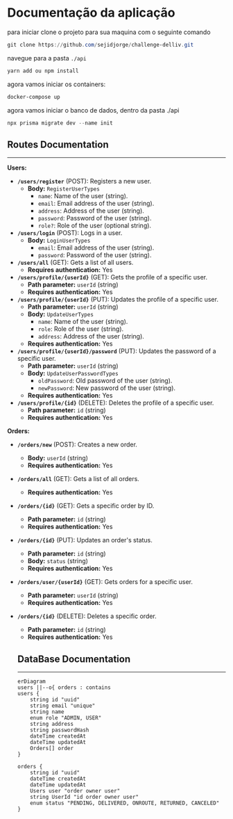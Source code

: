 # Documentação da aplicação

para iniciar clone o projeto para sua maquina com o seguinte comando

```powershell
git clone https://github.com/sejidjorge/challenge-delliv.git
```

navegue para a pasta `./api`

```powershell
yarn add ou npm install
```

agora vamos iniciar os containers: 

```powershell
docker-compose up
```

agora vamos iniciar o banco de dados, dentro da pasta ./api

```powershell
npx prisma migrate dev --name init
```

## Routes Documentation

---

**Users:**

- **`/users/register`** (POST): Registers a new user.
    - **Body:** `RegisterUserTypes`
        - `name`: Name of the user (string).
        - `email`: Email address of the user (string).
        - `address`: Address of the user (string).
        - `password`: Password of the user (string).
        - `role?`: Role of the user (optional string).
- **`/users/login`** (POST): Logs in a user.
    - **Body:** `LoginUserTypes`
        - `email`: Email address of the user (string).
        - `password`: Password of the user (string).
- **`/users/all`** (GET): Gets a list of all users.
    - **Requires authentication:** Yes
- **`/users/profile/{userId}`** (GET): Gets the profile of a specific user.
    - **Path parameter:** `userId` (string)
    - **Requires authentication:** Yes
- **`/users/profile/{userId}`** (PUT): Updates the profile of a specific user.
    - **Path parameter:** `userId` (string)
    - **Body:** `UpdateUserTypes`
        - `name`: Name of the user (string).
        - `role`: Role of the user (string).
        - `address`: Address of the user (string).
    - **Requires authentication:** Yes
- **`/users/profile/{userId}/password`** (PUT): Updates the password of a specific user.
    - **Path parameter:** `userId` (string)
    - **Body:** `UpdateUserPasswordTypes`
        - `oldPassword`: Old password of the user (string).
        - `newPassword`: New password of the user (string).
    - **Requires authentication:** Yes
- **`/users/profile/{id}`** (DELETE): Deletes the profile of a specific user.
    - **Path parameter:** `id` (string)
    - **Requires authentication:** Yes

**Orders:**

- **`/orders/new`** (POST): Creates a new order.
    - **Body:** `userId` (string)
    - **Requires authentication:** Yes
- **`/orders/all`** (GET): Gets a list of all orders.
    - **Requires authentication:** Yes
- **`/orders/{id}`** (GET): Gets a specific order by ID.
    - **Path parameter:** `id` (string)
    - **Requires authentication:** Yes
- **`/orders/{id}`** (PUT): Updates an order's status.
    - **Path parameter:** `id` (string)
    - **Body:** `status` (string)
    - **Requires authentication:** Yes
- **`/orders/user/{userId}`** (GET): Gets orders for a specific user.
    - **Path parameter:** `userId` (string)
    - **Requires authentication:** Yes
- **`/orders/{id}`** (DELETE): Deletes a specific order.
    - **Path parameter:** `id` (string)
    - **Requires authentication:** Yes
    
    ## DataBase Documentation
    
    ---
    
    ```mermaid
    erDiagram
    users ||--o{ orders : contains
    users {
    	string id "uuid"
    	string email "unique"
    	string name
    	enum role "ADMIN, USER"
    	string address
    	string passwordHash
    	dateTime createdAt
    	dateTime updatedAt
    	Orders[] order
    }
    
    orders {
    	string id "uuid"
    	dateTime createdAt
    	dateTime updatedAt
    	Users user "order owner user"
    	string UserId "id order owner user"
    	enum status "PENDING, DELIVERED, ONROUTE, RETURNED, CANCELED"
    }
    
    ```